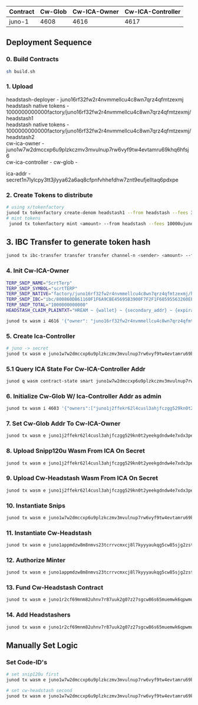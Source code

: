 | Contract   | Cw-Glob | Cw-ICA-Owner | Cw-ICA-Controller |
|----------|----------|----------|-- |
| juno-1 | 4608 | 4616 | 4617 | |

## Deployment Sequence 

### 0. Build Contracts 
```sh
sh build.sh
```

### 1. Upload 

headstash-deployer 	   - juno16rf32fw2r4nvmmellcu4c8wn7qrz4qfmtzexmj\
headstash native tokens - 1000000000000factory/juno16rf32fw2r4nvmmellcu4c8wn7qrz4qfmtzexmj/headstash1\
headstash native tokens - 1000000000000factory/juno16rf32fw2r4nvmmellcu4c8wn7qrz4qfmtzexmj/headstash2\
cw-ica-owner 			   - juno1w7w2dmccxp6u9plzkczmv3mvulnup7rw6vyf9tw4evtamru69khq6hfsj6\
cw-ica-controller 		- 
cw-glob 					   - 

ica-addr - secret1n7lylcpy3tt3jlyya62a6aq8cfpnfvhhefdhw7znt9eufjelltaq6pdxpe

### 2. Create Tokens to distribute 
```sh
# using x/tokenfactory 
junod tx tokenfactory create-denom headstash1 --from headstash --fees 300000ujuno 
# mint tokens 
 junod tx tokenfactory mint <amount> --from headstash --fees 10000ujuno 
```
## 3. IBC Transfer to generate token hash 

```sh
junod tx ibc-transfer transfer transfer channel-n <sender> <amount> --from headstash --fees 10000ujuno --timeout 21037900
```

### 4. Init Cw-ICA-Owner
```sh
TERP_SNIP_NAME="ScrtTerp"
TERP_SNIP_SYMBOL="scrtTERP"
TERP_SNIP_NATIVE="factory/juno16rf32fw2r4nvmmellcu4c8wn7qrz4qfmtzexmj/headstash1"
TERP_SNIP_IBC="ibc/800860DB61160F1F6A9CBE45695B3900F7F2F1F68595563260EE25FC97969334"
TERP_SNIP_TOTAL="1000000000000"
HEADSTASH_CLAIM_PLAINTXT="HREAM ~ {wallet} ~ {secondary_addr} ~ {expiration}"

junod tx wasm i 4616 '{"owner": "juno16rf32fw2r4nvmmellcu4c8wn7qrz4qfmtzexmj","feegranter": "juno1xxgjfagmpuye0r9ftg8p0aq75jcjnm9yzq6rfm","ica_controller_code_id": 4617,"headstash_params": {"snip120u_code_hash": "3884f72403e5308db76748244d606dd8bfa98eb560b1906d5825fc7dd72f867e","token_params": [{"name": $TERP_SNIP_NAME,"symbol": $TERP_SNIP_SYMBOL,"native": $TERP_SNIP_NATIVE,"ibc": $TERP_SNIP_IBC","total": $TERP_SNIP_TOTAL}],"multiplier": true,"bloom_config": {"default_cadance": 50,"min_cadance": 0,"max_granularity": 5},"headstash_init_config":{"claim_msg_plaintxt": $HEADSTASH_CLAIM_PLAINTXT,"random_key": "encrypted-random-key"}}}' --from headstash --fees 25000ujuno --label cw-headstash-owner --no-admin
```

### 5. Create Ica-Controller 
```sh
# juno -> secret
junod tx wasm e juno1w7w2dmccxp6u9plzkczmv3mvulnup7rw6vyf9tw4evtamru69khq6hfsj6 '{"create_ica_contract":{"channel_open_init_options":{"connection_id":"connection-68", "counterparty_connection_id": "connection-9"}}}' --from headstash2 --fees 50000ujuno
```

### 5.1 Query ICA State For Cw-ICA-Controller Addr 
```sh
junod q wasm contract-state smart juno1w7w2dmccxp6u9plzkczmv3mvulnup7rw6vyf9tw4evtamru69khq6hfsj6 '{"get_ica_contract_state":{ }}'
```
### 6. Initialize Cw-Glob W/ Ica-Controller Addr as admin 
```sh
junod tx wasm i 4603 '{"owners":["juno1j2ffekr62l4cusl3ahjfczgg529kn0t2yeekgdndw4e7xdx3petqazldpx"]}' --from headstash --no-admin --label cw-glob --fees 25000ujuno
```

### 7. Set Cw-Glob Addr To Cw-ICA-Owner 
```sh
junod tx wasm e juno1j2ffekr62l4cusl3ahjfczgg529kn0t2yeekgdndw4e7xdx3petqazldpx '{"set_cw_glob":{"cw_glob": "juno1a2x0ha9tlj4ez0yuyvf4ncw7jgl4ypn5zrfle6tt2tqch6kr5t3qv6zm02"}}' --from headstash --fees 15000ujuno
```

### 8. Upload Snipp120u Wasm From ICA On Secret 
```sh
junod tx wasm e juno1j2ffekr62l4cusl3ahjfczgg529kn0t2yeekgdndw4e7xdx3petqazldpx '{"upload_contract_on_secret": "wasm": "snip120u"}}' --from headstash --fees 200000ujuno
```

### 9. Upload Cw-Headstash Wasm From ICA On Secret 
```sh
junod tx wasm e juno1j2ffekr62l4cusl3ahjfczgg529kn0t2yeekgdndw4e7xdx3petqazldpx '{"upload_contract_on_secret": "wasm": "cw-headstash"}}' --from headstash --fees 200000ujuno
```

### 10. Instantiate Snips 
```sh
junod tx wasm e juno1w7w2dmccxp6u9plzkczmv3mvulnup7rw6vyf9tw4evtamru69khq6hfsj6 '{"init_snip120u": {}}' --from headstash2 --fees 200000ujuno
```

### 11. Instantiate Cw-Headstash
```sh
junod tx wasm e juno1appmdzw8m8nmvs23tcrrvcmxcj8l7kyyyaukqg5cw85sjg2zstms8huhrm '{"init_headstash": {}}' --from headstash --fees 200000ujuno
```

### 12. Authorize Minter
```sh
junod tx wasm e juno1appmdzw8m8nmvs23tcrrvcmxcj8l7kyyyaukqg5cw85sjg2zstms8huhrm '{"authorize_minter": {}}' --from headstash --fees 200000ujuno
```

### 13. Fund Cw-Headstash Contract
```sh 
junod tx wasm e juno1r2cf69mnm82uhnv7r87uuk2g07z27sgcw86s65muemwk6qpwmu3sfkuddk '{"ibc_transfer_tokens": {}}' --from headstash --fees 50000ujuno
```

### 14. Add Headstashers
```sh 
junod tx wasm e juno1r2cf69mnm82uhnv7r87uuk2g07z27sgcw86s65muemwk6qpwmu3sfkuddk '{"add_headstash_minters": "to_add": [{"pubkey": "0x1234", "snips":[{"addr":"secret12345", "amount": "12345"}]},{"pubkey": "0x1234", "snips":[{"addr":"secret19876", "amount": "54321"}]}]}' --from headstash --fees 50000ujuno
```


## Manually Set Logic
### Set Code-ID's
```sh
# set snip120u first
junod tx wasm e juno1w7w2dmccxp6u9plzkczmv3mvulnup7rw6vyf9tw4evtamru69khq6hfsj6 '{"set_snip120u_code_id":{"code_id":2058}}' --from headstash2 --fees 20000ujuno
```
```sh
# set cw-headstash second
junod tx wasm e juno1w7w2dmccxp6u9plzkczmv3mvulnup7rw6vyf9tw4evtamru69khq6hfsj6 '{"set_headstash_code_id":{"code_id":2059}}' --from headstash2 --fees 20000ujuno
```